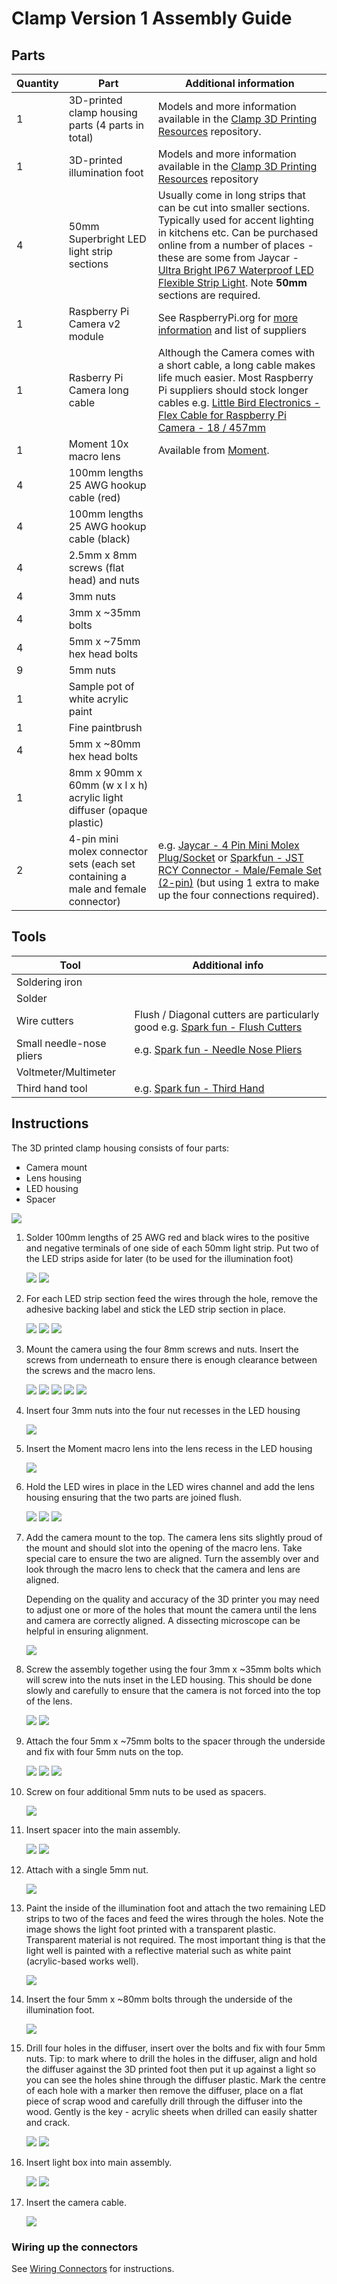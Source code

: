 
# Clamp Version 1 Assembly Guide

## Parts

Quantity | Part | Additional information
---------|------|---------
1|3D-printed clamp housing parts (4 parts in total)|Models and more information available in the [Clamp 3D Printing Resources](https://github.com/OpenSourceOV/clamp-3d-printing-resources) repository.
1|3D-printed illumination foot|Models and more information available in the [Clamp 3D Printing Resources](https://github.com/OpenSourceOV/clamp-3d-printing-resources) repository
4|50mm Superbright LED light strip sections|Usually come in long strips that can be cut into smaller sections. Typically used for accent lighting in kitchens etc. Can be purchased online from a number of places - these are some from Jaycar - [Ultra Bright IP67 Waterproof LED Flexible Strip Light](https://www.jaycar.com.au/ultra-bright-ip67-waterproof-led-flexible-strip-light/p/ZD0579). Note **50mm** sections are required.
1|Raspberry Pi Camera v2 module| See RaspberryPi.org for [more information](https://www.raspberrypi.org/products/camera-module-v2/) and list of suppliers
1|Rasberry Pi Camera long cable| Although the Camera comes with a short cable, a long cable makes life much easier. Most Raspberry Pi suppliers should stock longer cables e.g. [Little Bird Electronics - Flex Cable for Raspberry Pi Camera - 18 / 457mm](https://littlebirdelectronics.com.au/collections/raspberry-pi-cables-headers/products/flex-cable-for-raspberry-pi-camera-18-457mm)
1|Moment 10x macro lens| Available from [Moment](https://momentlens.co/).
4|100mm lengths 25 AWG hookup cable (red)|
4|100mm lengths 25 AWG hookup cable (black)|
4|2.5mm x 8mm screws (flat head) and nuts|
4|3mm nuts|
4|3mm x ~35mm bolts|
4|5mm x ~75mm hex head bolts|
9|5mm nuts|
1|Sample pot of white acrylic paint|
1|Fine paintbrush|
4|5mm x ~80mm hex head bolts|
1|8mm x 90mm x 60mm (w x l x h) acrylic light diffuser (opaque plastic)
2|4-pin mini molex connector sets (each set containing a male and female connector)|e.g. [Jaycar - 4 Pin Mini Molex Plug/Socket](https://www.jaycar.com.au/4-pin-mini-molex-plug-socket/p/PP2027) or [Sparkfun - JST RCY Connector - Male/Female Set (2-pin)](https://www.sparkfun.com/products/10501) (but using 1 extra to make up the four connections required).

## Tools

Tool|Additional info|
---|-----
Soldering iron|
Solder|
Wire cutters| Flush / Diagonal cutters are particularly good e.g. [Spark fun - Flush Cutters](https://www.sparkfun.com/products/11952)
Small needle-nose pliers| e.g. [Spark fun - Needle Nose Pliers](https://www.sparkfun.com/products/8793)
Voltmeter/Multimeter| 
Third hand tool| e.g. [Spark fun - Third Hand](https://www.sparkfun.com/products/9317)

## Instructions

The 3D printed clamp housing consists of four parts:

* Camera mount
* Lens housing
* LED housing
* Spacer

![](./images/3d-printed-parts-desc.jpg)

1.  Solder 100mm lengths of 25 AWG red and black wires to the positive and negative terminals of one side of each 50mm light strip. Put two of the LED strips aside for later (to be used for the illumination foot)

    ![](./images/IMG_5928.jpg)
    ![](./images/IMG_5941.jpg)

2.  For each LED strip section feed the wires through the hole, remove the adhesive backing label and stick the LED strip section in place.

    ![](./images/IMG_5943.jpg)
    ![](./images/IMG_5944.jpg)
    ![](./images/IMG_5945.jpg)

3. Mount the camera using the four 8mm screws and nuts. Insert the screws from underneath to ensure there is enough clearance between the screws and the macro lens.

    ![](./images/IMG_5954.jpg)
    ![](./images/IMG_5955.jpg)
    ![](./images/IMG_5956.jpg)
    ![](./images/IMG_5957.jpg)
    ![](./images/IMG_5958.jpg)

4. Insert four 3mm nuts into the four nut recesses in the LED housing

    ![](./images/IMG_5960.jpg)

5. Insert the Moment macro lens into the lens recess in the LED housing

    ![](./images/IMG_5963.jpg)

6. Hold the LED wires in place in the LED wires channel and add the lens housing ensuring that the two parts are joined flush.

    ![](./images/IMG_5964.jpg)
    ![](./images/IMG_5965.jpg)
    ![](./images/IMG_5966.jpg)

7. Add the camera mount to the top. The camera lens sits slightly proud of the mount and should slot into the opening of the macro lens. Take special care to ensure the two are aligned. Turn the assembly over and look through the macro lens to check that the camera and lens are aligned. 

    Depending on the quality and accuracy of the 3D printer you may need to adjust one or more of the holes that mount the camera until the lens and camera are correctly aligned. A dissecting microscope can be helpful in ensuring alignment.

    ![](./images/IMG_5967.jpg)

8. Screw the assembly together using the four 3mm x ~35mm bolts which will screw into the nuts inset in the LED housing. This should be done slowly and carefully to ensure that the camera is not forced into the top of the lens.

    ![](./images/IMG_5971.jpg)
    ![](./images/IMG_5972.jpg)

9. Attach the four 5mm x ~75mm bolts to the spacer through the underside and fix with four 5mm nuts on the top.

    ![](./images/IMG_5974.jpg)
    ![](./images/IMG_5976.jpg)
    ![](./images/IMG_5977.jpg)

10. Screw on four additional 5mm nuts to be used as spacers.

    ![](./images/IMG_5979.jpg)

11. Insert spacer into the main assembly.

    ![](./images/IMG_5980.jpg)
    ![](./images/IMG_5981.jpg)

12. Attach with a single 5mm nut.

    ![](./images/IMG_5982.jpg)

13. Paint the inside of the illumination foot and attach the two remaining LED strips to two of the faces and feed the wires through the holes. Note the image shows the light foot printed with a transparent plastic. Transparent material is not required. The most important thing is that the light well is painted with a reflective material such as white paint (acrylic-based works well).

    ![](./images/IMG_5983.jpg)

14. Insert the four 5mm x ~80mm bolts through the underside of the illumination foot.

    ![](./images/IMG_5987.jpg)

15. Drill four holes in the diffuser, insert over the bolts and fix with four 5mm nuts. Tip: to mark where to drill the holes in the diffuser, align and hold the diffuser against the 3D printed foot then put it up against a light so you can see the holes shine through the diffuser plastic. Mark the centre of each hole with a marker then remove the diffuser, place on a flat piece of scrap wood and carefully drill through the diffuser into the wood. Gently is the key - acrylic sheets when drilled can easily shatter and crack.

    ![](./images/IMG_5989.jpg)
    ![](./images/IMG_5993.jpg)

16. Insert light box into main assembly.

    ![](./images/IMG_5994.jpg)
    ![](./images/IMG_5995.jpg)

17. Insert the camera cable.

    ![](./images/IMG_5996.jpg)

### Wiring up the connectors

See [Wiring Connectors](./wiring-connectors.md) for instructions.











